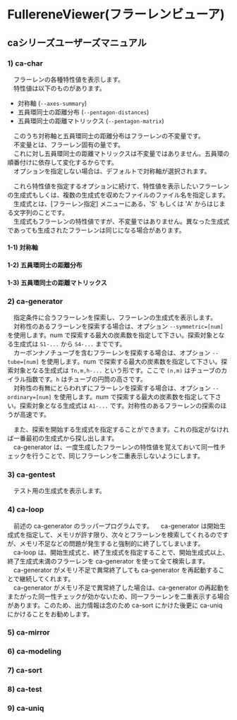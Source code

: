 # FullereneViewer(フラーレンビューア)
## caシリーズユーザーズマニュアル

### 1) ca-char
　フラーレンの各種特性値を表示します。  
　特性値は以下のものがあります。

* 対称軸 (`--axes-summary`)
* 五員環同士の距離分布 (`--pentagon-distances`)
* 五員環同士の距離マトリックス (`--pentagon-matrix`)

　このうち対称軸と五員環同士の距離分布はフラーレンの不変量です。  
　不変量とは、フラーレン固有の量です。  
　これに対し五員環同士の距離マトリックスは不変量ではありません。五員環の順番付けに依存して変化するからです。  
　オプションを指定しない場合は、デフォルトで対称軸が選択されます。

　これら特性値を指定するオプションに続けて、特性値を表示したいフラーレンの生成式もしくは、複数の生成式を収めたファイルのファイル名を指定します。  
　生成式とは、[フラーレン指定] メニューにある、'S' もしくは 'A' からはじまる文字列のことです。  
　生成式もフラーレンの特性値ですが、不変量ではありません。異なった生成式であっても生成されたフラーレンは同じになる場合があります。

#### 1-1) 対称軸

#### 1-2) 五員環同士の距離分布

#### 1-3) 五員環同士の距離マトリックス

### 2) ca-generator
　指定条件に合うフラーレンを探索し、フラーレンの生成式を表示します。  
　対称性のあるフラーレンを探索する場合は、オプション `--symmetric=[num]` を使用します。num で探索する最大の炭素数を指定して下さい。探索対象となる生成式は `S1-...` から `S4-...` までです。  
　カーボンナノチューブを含むフラーレンを探索する場合は、オプション `--tube=[num]` を使用します。num で探索する最大の炭素数を指定して下さい。探索対象となる生成式は `Tn,m,h-...` という形です。ここで `(n,m)` はチューブのカイラル指数です。`h` はチューブの円筒の高さです。  
　対称性の有無にとらわれずにフラーレンを探索する場合は、オプション `--ordinary=[num]` を使用します。num で探索する最大の炭素数を指定して下さい。探索対象となる生成式は `A1-...` です。対称性のあるフラーレンの探索のほうが高速です。  

　また、探索を開始する生成式を指定することができます。これの指定がなければ一番最初の生成式から探し出します。  
　ca-generator は、一度生成したフラーレンの特性値を覚えておいて同一性チェックを行うことで、同じフラーレンを二重表示しないようにします。

### 3) ca-gentest
　テスト用の生成式を表示します。

### 4) ca-loop
　前述の ca-generator のラッパープログラムです。
　ca-generator は開始生成式を指定して、メモリが許す限り、次々とフラーレンを検索してくれるのですが、メモリ不足などの問題が発生すると強制的に終了してしまいます。  
　ca-loop は、開始生成式と、終了生成式を指定することで、開始生成式以上、終了生成式未満のフラーレンを ca-generator を使って全て検索します。  
　ca-generator がメモリ不足で異常終了しても ca-generator を再起動することで継続してくれます。  
　ca-generator がメモリ不足で異常終了した場合は、ca-generator の再起動をまたがった同一性チェックが効かないため、同一フラーレンを二重表示する場合があります。このため、出力情報は念のため ca-sort にかけた後更に ca-uniq にかけることをお勧めします。

### 5) ca-mirror

### 6) ca-modeling

### 7) ca-sort

### 8) ca-test

### 9) ca-uniq

